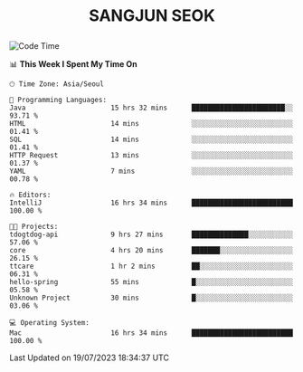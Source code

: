 <h1>
 <p align="center">
   SANGJUN SEOK
 </p>
</h1>

<!--START_SECTION:waka-->
![Code Time](http://img.shields.io/badge/Code%20Time-2%2C694%20hrs%2020%20mins-blue)

📊 **This Week I Spent My Time On** 

```text
🕑︎ Time Zone: Asia/Seoul

💬 Programming Languages: 
Java                     15 hrs 32 mins      ███████████████████████░░   93.71 % 
HTML                     14 mins             ░░░░░░░░░░░░░░░░░░░░░░░░░   01.41 % 
SQL                      14 mins             ░░░░░░░░░░░░░░░░░░░░░░░░░   01.41 % 
HTTP Request             13 mins             ░░░░░░░░░░░░░░░░░░░░░░░░░   01.37 % 
YAML                     7 mins              ░░░░░░░░░░░░░░░░░░░░░░░░░   00.78 % 

🔥 Editors: 
IntelliJ                 16 hrs 34 mins      █████████████████████████   100.00 % 

🐱‍💻 Projects: 
tdogtdog-api             9 hrs 27 mins       ██████████████░░░░░░░░░░░   57.06 % 
core                     4 hrs 20 mins       ███████░░░░░░░░░░░░░░░░░░   26.15 % 
ttcare                   1 hr 2 mins         ██░░░░░░░░░░░░░░░░░░░░░░░   06.31 % 
hello-spring             55 mins             █░░░░░░░░░░░░░░░░░░░░░░░░   05.58 % 
Unknown Project          30 mins             █░░░░░░░░░░░░░░░░░░░░░░░░   03.06 % 

💻 Operating System: 
Mac                      16 hrs 34 mins      █████████████████████████   100.00 % 
```


 Last Updated on 19/07/2023 18:34:37 UTC
<!--END_SECTION:waka-->
